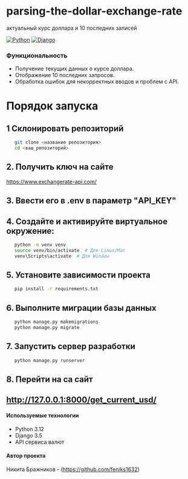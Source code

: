 # parsing-the-dollar-exchange-rate
актуальный курс доллара и 10 последних записей

[![Python](https://img.shields.io/badge/-Python-464646?style=flat-square&logo=Python)](https://www.python.org/)
[![Django](https://img.shields.io/badge/-Django-464646?style=flat-square&logo=Django)](https://www.djangoproject.com/)


### Функциональность

- Получение текущих данных о курсе доллара.
- Отображение 10 последних запросов.
- Обработка ошибок для некорректных вводов и проблем с API.


# Порядок запуска

## 1  Склонировать репозиторий 
```bash
   git clone <название репозитория>
   cd <ваш_репозиторий>
```
## 2. Получить ключ на сайте
https://www.exchangerate-api.com/

## 3. Ввести его в .env в параметр "API_KEY"

## 4. Создайте и активируйте виртуальное окружение:
```bash
   python -m venv venv
   source venv/bin/activate  # Для Linux/Mac
   venv\Scripts\activate  # Для Window
```

## 5. Установите зависимости проекта
```bash
   pip install -r requirements.txt
```
## 6. Выполните миграции базы данных
```bash
   python manage.py makemigrations
   python manage.py migrate
```

## 7. Запустить сервер разработки
```bash
   python manage.py runserver
```

## 8. Перейти на са сайт 
## http://127.0.0.1:8000/get_current_usd/



#### Используемые технологии
- Python 3.12
- Django 3.5
- API сервиса валют 


#### Автор проекта

Никита Бражников - (https://github.com/feniks1632)
